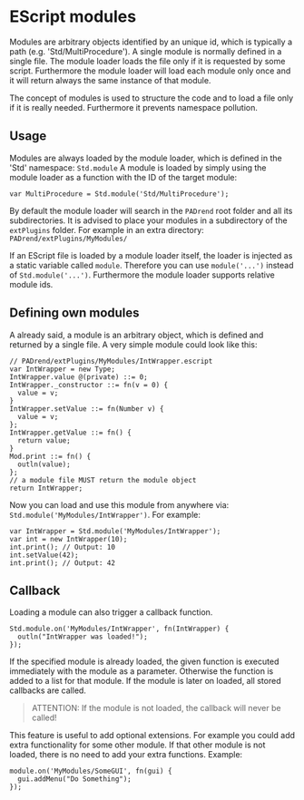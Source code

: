 # EScript modules
Modules are arbitrary objects identified by an unique id, which is typically a path (e.g. 'Std/MultiProcedure'). A single module is normally defined in a single file.
The module loader loads the file only if it is requested by some script. Furthermore the module loader will load each module only once and it will return always the same instance of that module.

The concept of modules is used to structure the code and to load a file only if it is really needed.
Furthermore it prevents namespace pollution.

## Usage
Modules are always loaded by the module loader, which is defined in the 'Std' namespace: `Std.module`
A module is loaded by simply using the module loader as a function with the ID of the target module:
```
var MultiProcedure = Std.module('Std/MultiProcedure');
```
By default the module loader will search in the `PADrend` root folder and all its subdirectories. It is advised to place your modules in a subdirectory of the `extPlugins` folder. For example in an extra directory: `PADrend/extPlugins/MyModules/`

If an EScript file is loaded by a module loader itself, the loader is injected as a static variable called `module`. Therefore you can use `module('...')` instead of `Std.module('...')`.
Furthermore the module loader supports relative module ids.

## Defining own modules
A already said, a module is an arbitrary object, which is defined and returned by a single file.
A very simple module could look like this:
```
// PADrend/extPlugins/MyModules/IntWrapper.escript
var IntWrapper = new Type;
IntWrapper.value @(private) ::= 0;
IntWrapper._constructor ::= fn(v = 0) {
  value = v;
}
IntWrapper.setValue ::= fn(Number v) {
  value = v;
};
IntWrapper.getValue ::= fn() {
  return value;
}
Mod.print ::= fn() {
  outln(value);
};
// a module file MUST return the module object
return IntWrapper;
```
Now you can load and use this module from anywhere via: `Std.module('MyModules/IntWrapper')`.
For example:
```
var IntWrapper = Std.module('MyModules/IntWrapper');
var int = new IntWrapper(10);
int.print(); // Output: 10
int.setValue(42);
int.print(); // Output: 42
```

## Callback
Loading a module can also trigger a callback function.
```
Std.module.on('MyModules/IntWrapper', fn(IntWrapper) {
  outln("IntWrapper was loaded!");
});
```
If the specified module is already loaded, the given function is executed immediately with the module as a parameter. Otherwise the function is added to a list for that module. If the module is later on loaded, all stored callbacks are called.
> ATTENTION: If the module is not loaded, the callback will never be called!

This feature is useful to add optional extensions. For example you could add extra functionality for some other module. If that other module is not loaded, there is no need to add your extra functions.
Example:
```
module.on('MyModules/SomeGUI', fn(gui) {
  gui.addMenu("Do Something");
});
```
